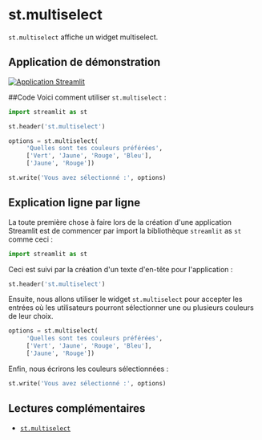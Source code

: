 # st.multiselect

`st.multiselect` affiche un widget multiselect.

## Application de démonstration

[![Application Streamlit](https://static.streamlit.io/badges/streamlit_badge_black_white.svg)](https://share.streamlit.io/dataprofessor/st.multiselect/)

##Code
Voici comment utiliser `st.multiselect` :
```python
import streamlit as st

st.header('st.multiselect')

options = st.multiselect(
     'Quelles sont tes couleurs préférées',
     ['Vert', 'Jaune', 'Rouge', 'Bleu'],
     ['Jaune', 'Rouge'])

st.write('Vous avez sélectionné :', options)
```

## Explication ligne par ligne
La toute première chose à faire lors de la création d'une application Streamlit est de commencer par import la bibliothèque `streamlit` as `st` comme ceci :
```python
import streamlit as st
```

Ceci est suivi par la création d'un texte d'en-tête pour l'application :
```python
st.header('st.multiselect')
```

Ensuite, nous allons utiliser le widget `st.multiselect` pour accepter les entrées où les utilisateurs pourront sélectionner une ou plusieurs couleurs de leur choix.

```python
options = st.multiselect(
     'Quelles sont tes couleurs préférées',
     ['Vert', 'Jaune', 'Rouge', 'Bleu'],
     ['Jaune', 'Rouge'])
```

Enfin, nous écrirons les couleurs sélectionnées :
```python
st.write('Vous avez sélectionné :', options)
```

## Lectures complémentaires
- [`st.multiselect`](https://docs.streamlit.io/library/api-reference/widgets/st.multiselect)